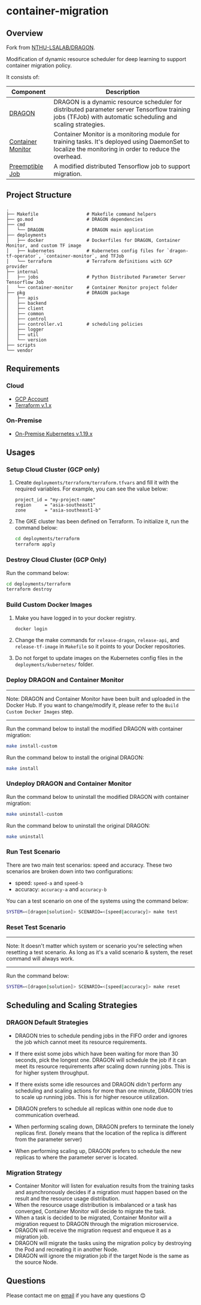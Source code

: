 # container-migration

## Overview

Fork from [NTHU-LSALAB/DRAGON](https://github.com/NTHU-LSALAB/DRAGON).

Modification of dynamic resource scheduler for deep learning to support container migration policy.


It consists of:

Component         | Description
------------------|---
[DRAGON](https://github.com/haverzard/container-migration/tree/main/cmd/DRAGON) | DRAGON is a dynamic resource scheduler for distributed parameter server Tensorflow training jobs (TFJob) with automatic scheduling and scaling strategies.
[Container Monitor](https://github.com/haverzard/container-migration/tree/main/internal/container-monitor) | Container Monitor is a monitoring module for training tasks. It's deployed using DaemonSet to localize the monitoring in order to reduce the overhead.
[Preemptible Job](https://github.com/haverzard/container-migration/tree/main/internal/jobs) | A modified distributed Tensorflow job to support migration.

## Project Structure

```
.
├── Makefile                  # Makefile command helpers
├── go.mod                    # DRAGON dependencies
├── cmd                       
│   └── DRAGON                # DRAGON main application
├── deployments
│   ├── docker                # Dockerfiles for DRAGON, Container Monitor, and custom TF image
│   ├── kubernetes            # Kubernetes config files for `dragon-tf-operator`, `container-monitor`, and TFJob
│   └── terraform             # Terraform definitions with GCP provider
├── internal
│   ├── jobs                  # Python Distributed Parameter Server Tensorflow Job
│   └── container-monitor     # Container Monitor project folder
├── pkg                       # DRAGON package
│   ├── apis
│   ├── backend
│   ├── client
│   ├── common
│   ├── control
│   ├── controller.v1         # scheduling policies
│   ├── logger
│   ├── util
│   └── version
├── scripts
└── vendor 
```

## Requirements

### Cloud

- [GCP Account](https://console.cloud.google.com/)
- [Terraform v.1.x](terraform.io)

### On-Premise

- [On-Premise Kubernetes v.1.19.x](https://kubernetes.io/docs/tasks/tools/)

## Usages

### Setup Cloud Cluster (GCP only)

1.  Create `deployments/terraform/terraform.tfvars` and fill it with the required variables. For example, you can see the value below:

    ```
    project_id = "my-project-name"
    region     = "asia-southeast1"
    zone       = "asia-southeast1-b"
    ```

2.  The GKE cluster has been defined on Terraform. To initialize it, run the command below:

    ```sh
    cd deployments/terraform
    terraform apply
    ```

### Destroy Cloud Cluster (GCP Only)

Run the command below:

```sh
cd deployments/terraform
terraform destroy
```

### Build Custom Docker Images

1.  Make you have logged in to your docker registry.

    ```sh
    docker login
    ```

2.  Change the make commands for `release-dragon`, `release-api`, and `release-tf-image` in `Makefile` so it points to your Docker repositories.

3. Do not forget to update images on the Kubernetes config files in the `deployments/kubernetes/` folder.

### Deploy DRAGON and Container Monitor

***
Note: DRAGON and Container Monitor have been built and uploaded in the Docker Hub. If you want to change/modify it, please refer to the `Build Custom Docker Images` step.
***

Run the command below to install the modified DRAGON with container migration:

```sh
make install-custom
```

Run the command below to install the original DRAGON:

```sh
make install
```

### Undeploy DRAGON and Container Monitor

Run the command below to uninstall the modified DRAGON with container migration:

```sh
make uninstall-custom
```

Run the command below to uninstall the original DRAGON:

```sh
make uninstall
```

### Run Test Scenario

There are two main test scenarios: speed and accuracy. These two scenarios are broken down into two configurations:

- speed: `speed-a` and `speed-b`
- accuracy: `accuracy-a` and `accuracy-b`

You can a test scenario on one of the systems using the command below:

```sh
SYSTEM=<[dragon|solution]> SCENARIO=<[speed|accuracy]> make test
```

### Reset Test Scenario

***
Note: It doesn't matter which system or scenario you're selecting when resetting a test scenario. As long as it's a valid scenario & system, the reset command will always work.
***

Run the command below:

```sh
SYSTEM=<[dragon|solution]> SCENARIO=<[speed|accuracy]> make reset
```

## Scheduling and Scaling Strategies

### DRAGON Default Strategies

* DRAGON tries to schedule pending jobs in the FIFO order and ignores the job which cannot meet its resource requirements.
* If there exist some jobs which have been waiting for more than 30 seconds, pick the longest one. DRAGON will schedule the job if it can meet its resource requirements after scaling down running jobs. This is for higher system throughput.
* If there exists some idle resources and DRAGON didn't perform any scheduling and scaling actions for more than one minute, DRAGON tries to scale up running jobs. This is for higher resource utilization.

* DRAGON prefers to schedule all replicas within one node due to communication overhead.
* When performing scaling down, DRAGON prefers to terminate the lonely replicas first. (lonely means that the location of the replica is different from the parameter server)
* When performing scaling up, DRAGON prefers to schedule the new replicas to where the parameter server is located.

### Migration Strategy
* Container Monitor will listen for evaluation results from the training tasks and asynchronously decides if a migration must happen based on the result and the resource usage distribution.
* When the resource usage distribution is imbalanced or a task has converged, Container Monitor will decide to migrate the task.
* When a task is decided to be migrated, Container Monitor will a migration request to DRAGON through the migration microservice.
* DRAGON will receive the migration request and enqueue it as a migration job.
* DRAGON will migrate the tasks using the migration policy by destroying the Pod and recreating it in another Node.
* DRAGON will ignore the migration job if the target Node is the same as the source Node.

## Questions

Please contact me on [email](mailto:yonatanviody@gmail.com) if you have any questions 😊
